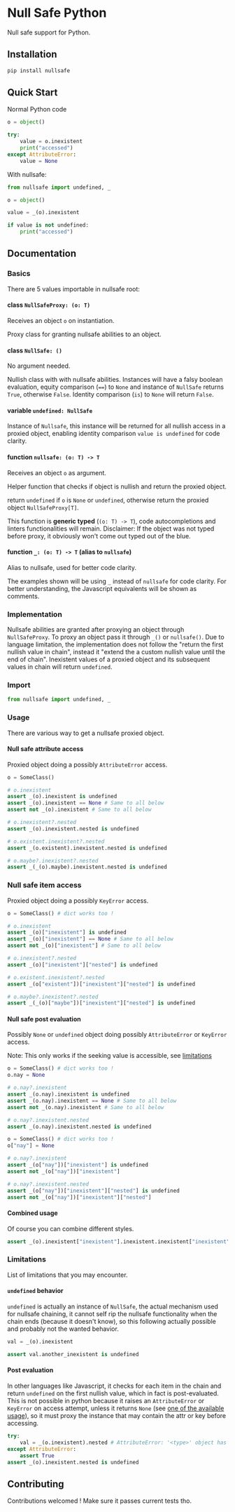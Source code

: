 # Null Safe Python

Null safe support for Python.

## Installation

```bash
pip install nullsafe
```

## Quick Start

Normal Python code

```python
o = object()

try:
    value = o.inexistent
    print("accessed")
except AttributeError:
    value = None
```

With nullsafe:

```python
from nullsafe import undefined, _

o = object()

value = _(o).inexistent

if value is not undefined:
    print("accessed")
```

## Documentation

### Basics

There are 5 values importable in nullsafe root:

#### class `NullSafeProxy: (o: T)`

Receives an object `o` on instantiation.

Proxy class for granting nullsafe abilities to an object.

#### class `NullSafe: ()`

No argument needed.

Nullish class with with nullsafe abilities. Instances will have a falsy boolean evaluation, equity comparison (`==`) to `None` and instance of `NullSafe` returns `True`, otherwise `False`. Identity comparison (`is`) to `None` will return `False`.

#### variable `undefined: NullSafe`

Instance of `Nullsafe`, this instance will be returned for all nullish access in a proxied object, enabling identity comparison `value is undefined` for code clarity.

#### function `nullsafe: (o: T) -> T`

Receives an object `o` as argument.

Helper function that checks if object is nullish and return the proxied object.

return `undefined` if `o` is `None` or `undefined`, otherwise return the proxied object `NullSafeProxy[T]`.

This function is **generic typed** (`(o: T) -> T`), code autocompletions and linters functionalities will remain. Disclaimer: If the object was not typed before proxy, it obviously won't come out typed out of the blue.

#### function `_: (o: T) -> T` (alias to `nullsafe`)

Alias to nullsafe, used for better code clarity.

The examples shown will be using `_` instead of `nullsafe` for code clarity. For better understanding, the Javascript equivalents will be shown as comments.

### Implementation

Nullsafe abilities are granted after proxying an object through `NullSafeProxy`. To proxy an object pass it through `_()` or `nullsafe()`. Due to language limitation, the implementation does not follow the "return the first nullish value in chain", instead it "extend the a custom nullish value until the end of chain". Inexistent values of a proxied object and its subsequent values in chain will return `undefined`.

### Import

```python
from nullsafe import undefined, _
```

### Usage

There are various way to get a nullsafe proxied object.

#### Null safe attribute access

Proxied object doing a possibly `AttributeError` access.

```python
o = SomeClass()

# o.inexistent
assert _(o).inexistent is undefined
assert _(o).inexistent == None # Same to all below
assert not _(o).inexistent # Same to all below

# o.inexistent?.nested
assert _(o).inexistent.nested is undefined

# o.existent.inexistent?.nested
assert _(o.existent).inexistent.nested is undefined

# o.maybe?.inexistent?.nested
assert _(_(o).maybe).inexistent.nested is undefined
```

### Null safe item access

Proxied object doing a possibly `KeyError` access.

```python
o = SomeClass() # dict works too !

# o.inexistent
assert _(o)["inexistent"] is undefined
assert _(o)["inexistent"] == None # Same to all below
assert not _(o)["inexistent"] # Same to all below

# o.inexistent?.nested
assert _(o)["inexistent"]["nested"] is undefined

# o.existent.inexistent?.nested
assert _(o["existent"])["inexistent"]["nested"] is undefined

# o.maybe?.inexistent?.nested
assert _(_(o)["maybe"])["inexistent"]["nested"] is undefined
```

#### Null safe post evaluation

Possibly `None` or `undefined` object doing possibly `AttributeError` or `KeyError` access.

Note: This only works if the seeking value is accessible, see [limitations](#post-evaluation)

```python
o = SomeClass() # dict works too !
o.nay = None

# o.nay?.inexistent
assert _(o.nay).inexistent is undefined
assert _(o.nay).inexistent == None # Same to all below
assert not _(o.nay).inexistent # Same to all below

# o.nay?.inexistent.nested
assert _(o.nay).inexistent.nested is undefined
```

```python
o = SomeClass() # dict works too !
o["nay"] = None

# o.nay?.inexistent
assert _(o["nay"])["inexistent"] is undefined
assert not _(o["nay"])["inexistent"]

# o.nay?.inexistent.nested
assert _(o["nay"])["inexistent"]["nested"] is undefined
assert not _(o["nay"])["inexistent"]["nested"]
```

#### Combined usage

Of course you can combine different styles.

```python
assert _(o).inexistent["inexistent"].inexistent.inexistent["inexistent"]["inexistent"] is undefined
```

### Limitations

List of limitations that you may encounter.

#### `undefined` behavior

`undefined` is actually an instance of `NullSafe`, the actual mechanism used for nullsafe chaining, it cannot self rip the nullsafe functionality when the chain ends (because it doesn't know), so this following actually possible and probably not the wanted behavior.

```python
val = _(o).inexistent

assert val.another_inexistent is undefined
```

#### Post evaluation

In other languages like Javascript, it checks for each item in the chain and return `undefined` on the first nullish value, which in fact is post-evaluated. This is not possible in python because it raises an `AttributeError` or `KeyError` on access attempt, unless it returns `None` (see [one of the available usage](#null-safe-post-evaluation)), so it must proxy the instance that may contain the attr or key before accessing.

```python
try:
    val = _(o.inexistent).nested # AttributeError: '<type>' object has no attribute 'inexistent'
except AttributeError:
    assert True
assert _(o).inexistent.nested is undefined
```

## Contributing

Contributions welcomed ! Make sure it passes current tests tho.

